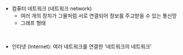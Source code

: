 - 컴퓨터 네트워크 (네트워크 network)
  - 여러 개의 장치가 그물처럼 서로 연결되어 정보를 주고받을 수 있는 통신망
  - 그래프 형태
<br/>

- 인터넷 (Internet): 여러 네트워크를 연결한 '네트워크의 네트워크'
